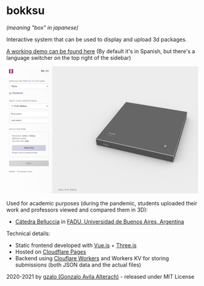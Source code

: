 # bokksu
*(meaning "box" in japanese)*

Interactive system that can be used to display and upload 3d packages. 

[A working demo can be found here](https://packaging.gzalo.com/) (By default it's in Spanish, but there's a language switcher on the top right of the sidebar)

![Screenshot](docs/screenshot0.png)

Used for academic purposes (during the pandemic, students uploaded their work and professors viewed and compared them in 3D):
- [Cátedra Belluccia](http://catedrabelluccia.com.ar/) in [FADU, Universidad de Buenos Aires, Argentina](http://www.fadu.uba.ar/)

Technical details:
- Static frontend developed with [Vue.js](https://vuejs.org/) + [Three.js](https://threejs.org/)
- Hosted on [Cloudflare Pages](https://pages.cloudflare.com/)
- Backend using [Clouflare Workers](https://workers.cloudflare.com/) and Workers KV for storing submissions (both JSON data and the actual files)

2020-2021 by [gzalo (Gonzalo Avila Alterach)](https://gzalo.com) - released under MIT License
